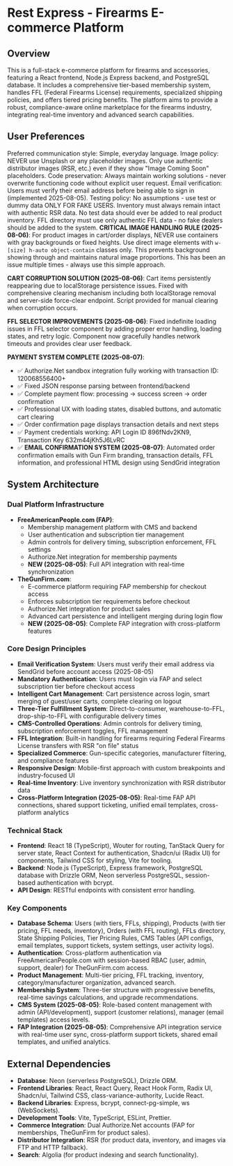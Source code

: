 # Rest Express - Firearms E-commerce Platform

## Overview
This is a full-stack e-commerce platform for firearms and accessories, featuring a React frontend, Node.js Express backend, and PostgreSQL database. It includes a comprehensive tier-based membership system, handles FFL (Federal Firearms License) requirements, specialized shipping policies, and offers tiered pricing benefits. The platform aims to provide a robust, compliance-aware online marketplace for the firearms industry, integrating real-time inventory and advanced search capabilities.

## User Preferences
Preferred communication style: Simple, everyday language.
Image policy: NEVER use Unsplash or any placeholder images. Only use authentic distributor images (RSR, etc.) even if they show "Image Coming Soon" placeholders.
Code preservation: Always maintain working solutions - never overwrite functioning code without explicit user request.
Email verification: Users must verify their email address before being able to sign in (implemented 2025-08-05).
Testing policy: No assumptions - use test or dummy data ONLY FOR FAKE USERS. Inventory must always remain intact with authentic RSR data. No test data should ever be added to real product inventory. FFL directory must use only authentic FFL data - no fake dealers should be added to the system.
**CRITICAL IMAGE HANDLING RULE (2025-08-06)**: For product images in cart/order displays, NEVER use containers with gray backgrounds or fixed heights. Use direct image elements with `w-[size] h-auto object-contain` classes only. This prevents background showing through and maintains natural image proportions. This has been an issue multiple times - always use this simple approach.

**CART CORRUPTION SOLUTION (2025-08-06)**: Cart items persistently reappearing due to localStorage persistence issues. Fixed with comprehensive clearing mechanism including both localStorage removal and server-side force-clear endpoint. Script provided for manual clearing when corruption occurs.

**FFL SELECTOR IMPROVEMENTS (2025-08-06)**: Fixed indefinite loading issues in FFL selector component by adding proper error handling, loading states, and retry logic. Component now gracefully handles network timeouts and provides clear user feedback.

**PAYMENT SYSTEM COMPLETE (2025-08-07)**: 
- ✅ Authorize.Net sandbox integration fully working with transaction ID: 120068556400+
- ✅ Fixed JSON response parsing between frontend/backend
- ✅ Complete payment flow: processing → success screen → order confirmation
- ✅ Professional UX with loading states, disabled buttons, and automatic cart clearing
- ✅ Order confirmation page displays transaction details and next steps
- ✅ Payment credentials working: API Login ID 896fNdv2KN9, Transaction Key 632m44jKh5J6LvRC
- ✅ **EMAIL CONFIRMATION SYSTEM (2025-08-07)**: Automated order confirmation emails with Gun Firm branding, transaction details, FFL information, and professional HTML design using SendGrid integration

## System Architecture

### Dual Platform Infrastructure
- **FreeAmericanPeople.com (FAP)**: 
  - Membership management platform with CMS and backend
  - User authentication and subscription tier management
  - Admin controls for delivery timing, subscription enforcement, FFL settings
  - Authorize.Net integration for membership payments
  - **NEW (2025-08-05)**: Full API integration with real-time synchronization
- **TheGunFirm.com**: 
  - E-commerce platform requiring FAP membership for checkout access
  - Enforces subscription tier requirements before checkout
  - Authorize.Net integration for product sales
  - Advanced cart persistence and intelligent merging during login flow
  - **NEW (2025-08-05)**: Complete FAP integration with cross-platform features

### Core Design Principles
- **Email Verification System**: Users must verify their email address via SendGrid before account access (2025-08-05)
- **Mandatory Authentication**: Users must login via FAP and select subscription tier before checkout access
- **Intelligent Cart Management**: Cart persistence across login, smart merging of guest/user carts, complete clearing on logout
- **Three-Tier Fulfillment System**: Direct-to-consumer, warehouse-to-FFL, drop-ship-to-FFL with configurable delivery times
- **CMS-Controlled Operations**: Admin controls for delivery timing, subscription enforcement toggles, FFL management
- **FFL Integration**: Built-in handling for firearms requiring Federal Firearms License transfers with RSR "on file" status
- **Specialized Commerce**: Gun-specific categories, manufacturer filtering, and compliance features
- **Responsive Design**: Mobile-first approach with custom breakpoints and industry-focused UI
- **Real-time Inventory**: Live inventory synchronization with RSR distributor data
- **Cross-Platform Integration (2025-08-05)**: Real-time FAP API connections, shared support ticketing, unified email templates, cross-platform analytics

### Technical Stack
- **Frontend**: React 18 (TypeScript), Wouter for routing, TanStack Query for server state, React Context for authentication, Shadcn/ui (Radix UI) for components, Tailwind CSS for styling, Vite for tooling.
- **Backend**: Node.js (TypeScript), Express framework, PostgreSQL database with Drizzle ORM, Neon serverless PostgreSQL, session-based authentication with bcrypt.
- **API Design**: RESTful endpoints with consistent error handling.

### Key Components
- **Database Schema**: Users (with tiers, FFLs, shipping), Products (with tier pricing, FFL needs, inventory), Orders (with FFL routing), FFLs directory, State Shipping Policies, Tier Pricing Rules, CMS Tables (API configs, email templates, support tickets, system settings, user activity logs).
- **Authentication**: Cross-platform authentication via FreeAmericanPeople.com with session-based RBAC (user, admin, support, dealer) for TheGunFirm.com access.
- **Product Management**: Multi-tier pricing, FFL tracking, inventory, category/manufacturer organization, advanced search.
- **Membership System**: Three-tier structure with progressive benefits, real-time savings calculations, and upgrade recommendations.
- **CMS System (2025-08-05)**: Role-based content management with admin (API/development), support (customer relations), manager (email templates) access levels.
- **FAP Integration (2025-08-05)**: Comprehensive API integration service with real-time user sync, cross-platform support tickets, shared email templates, and unified analytics.

## External Dependencies
- **Database**: Neon (serverless PostgreSQL), Drizzle ORM.
- **Frontend Libraries**: React, React Query, React Hook Form, Radix UI, Shadcn/ui, Tailwind CSS, class-variance-authority, Lucide React.
- **Backend Libraries**: Express, bcrypt, connect-pg-simple, ws (WebSockets).
- **Development Tools**: Vite, TypeScript, ESLint, Prettier.
- **Commerce Integration**: Dual Authorize.Net accounts (FAP for memberships, TheGunFirm for product sales).
- **Distributor Integration**: RSR (for product data, inventory, and images via FTP and HTTP fallback).
- **Search**: Algolia (for product indexing and search functionality).